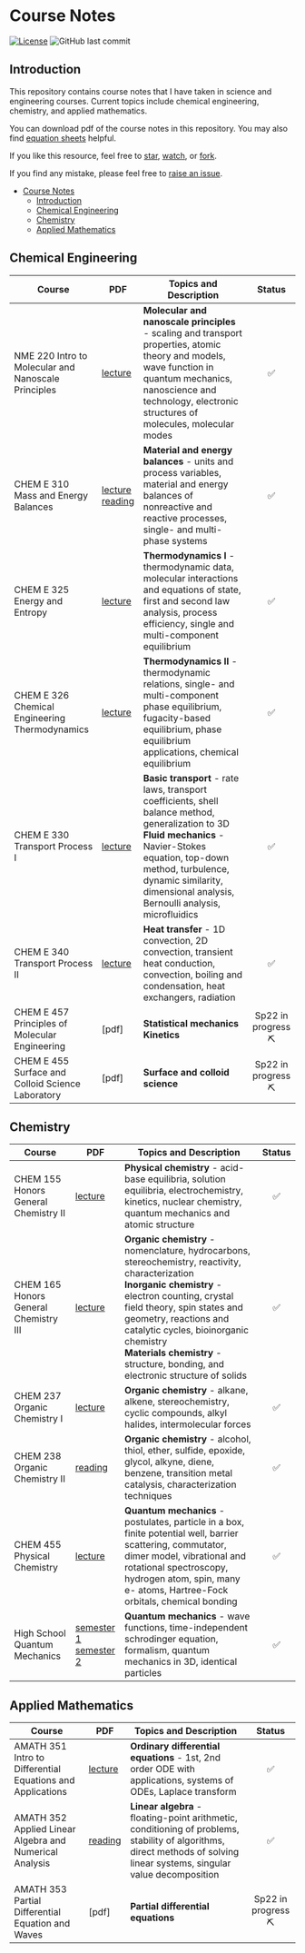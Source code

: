 # Course Notes

[![License](https://img.shields.io/github/license/tengjuilin/course-notes)](https://creativecommons.org/licenses/by/4.0/)
![GitHub last commit](https://img.shields.io/github/last-commit/tengjuilin/course-notes)

## Introduction

This repository contains course notes that I have taken in science and engineering courses. Current topics include chemical engineering, chemistry, and applied mathematics.

You can download pdf of the course notes in this repository. You may also find [equation sheets](https://github.com/tengjuilin/equation-sheets) helpful.

If you like this resource, feel free to [star](https://github.com/tengjuilin/course-notes/stargazers), [watch](https://github.com/tengjuilin/course-notes/watchers), or [fork](https://github.com/tengjuilin/course-notes/network/members).

If you find any mistake, please feel free to [raise an issue](https://github.com/tengjuilin/course-notes/issues/new).

- [Course Notes](#course-notes)
  - [Introduction](#introduction)
  - [Chemical Engineering](#chemical-engineering)
  - [Chemistry](#chemistry)
  - [Applied Mathematics](#applied-mathematics)

## Chemical Engineering

|Course|PDF|Topics and Description|Status|
|-|-|-|:-:|
|NME 220 Intro to Molecular and Nanoscale Principles|[lecture](cheme/nme220-notes.pdf)|**Molecular and nanoscale principles** - scaling and transport properties, atomic theory and models, wave function in quantum mechanics, nanoscience and technology, electronic structures of molecules, molecular modes|:white_check_mark:|
|CHEM E 310 <br/> Mass and Energy Balances|[lecture](cheme/cheme310-notes-lecture.pdf) <br/> [reading](cheme/cheme310-notes-reading.pdf)|**Material and energy balances** - units and process variables, material and energy balances of nonreactive and reactive processes, single- and multi-phase systems|:white_check_mark:|
|CHEM E 325 Energy and Entropy|[lecture](cheme/cheme325-notes.pdf)|**Thermodynamics I** - thermodynamic data, molecular interactions and equations of state, first and second law analysis, process efficiency, single and multi-component equilibrium|:white_check_mark:|
|CHEM E 326 Chemical Engineering Thermodynamics|[lecture](cheme/cheme326-notes.pdf)|**Thermodynamics II** - thermodynamic relations, single- and multi-component phase equilibrium, fugacity-based equilibrium, phase equilibrium applications, chemical equilibrium|:white_check_mark:|
|CHEM E 330 Transport Process I|[lecture](cheme/cheme330-notes.pdf)|**Basic transport** - rate laws, transport coefficients, shell balance method, generalization to 3D <br/> **Fluid mechanics** - Navier-Stokes equation, top-down method, turbulence, dynamic similarity, dimensional analysis, Bernoulli analysis, microfluidics|:white_check_mark:|
|CHEM E 340 Transport Process II|[lecture](cheme/cheme340-notes.pdf)|**Heat transfer** - 1D convection, 2D convection, transient heat conduction, convection, boiling and condensation, heat exchangers, radiation|:white_check_mark:|
|CHEM E 457 Principles of Molecular Engineering|[pdf]|**Statistical mechanics** <br/> **Kinetics**|Sp22 in progress <br/> :pick:|
|CHEM E 455 Surface and Colloid Science Laboratory|[pdf]|**Surface and colloid science**|Sp22 in progress <br/> :pick:|

## Chemistry

|Course|PDF|Topics and Description|Status|
|-|-|-|:-:|
|CHEM 155 <br/> Honors General Chemistry II|[lecture](chem/chem155-notes.pdf)|**Physical chemistry** - acid-base equilibria, solution equilibria, electrochemistry, kinetics, nuclear chemistry, quantum mechanics and atomic structure|:white_check_mark:|
|CHEM 165 <br/> Honors General Chemistry III|[lecture](chem/chem165-notes.pdf)|**Organic chemistry** - nomenclature, hydrocarbons, stereochemistry, reactivity, characterization <br/> **Inorganic chemistry** - electron counting, crystal field theory, spin states and geometry, reactions and catalytic cycles, bioinorganic chemistry <br/> **Materials chemistry** - structure, bonding, and electronic structure of solids|:white_check_mark:|
|CHEM 237 <br/> Organic Chemistry I|[lecture](chem/chem237-notes.pdf)|**Organic chemistry** - alkane, alkene, stereochemistry, cyclic compounds, alkyl halides, intermolecular forces|:white_check_mark:|
|CHEM 238 <br/> Organic Chemistry II|[reading](chem/chem238-notes.pdf)|**Organic chemistry** - alcohol, thiol, ether, sulfide, epoxide, glycol, alkyne, diene, benzene, transition metal catalysis, characterization techniques|:white_check_mark:|
|CHEM 455 Physical Chemistry|[lecture](chem/chem455-notes.pdf)|**Quantum mechanics** - postulates, particle in a box, finite potential well, barrier scattering, commutator, dimer model, vibrational and rotational spectroscopy, hydrogen atom, spin, many e- atoms, Hartree-Fock orbitals, chemical bonding|:white_check_mark:|
|High School Quantum Mechanics|[semester 1](chem/quantum-mechanics-notes-semester1.pdf) <br/> [semester 2](chem/quantum-mechanics-notes-semester2.pdf)|**Quantum mechanics** - wave functions, time-independent schrodinger equation, formalism, quantum mechanics in 3D, identical particles|:white_check_mark:|

## Applied Mathematics

|Course|PDF|Topics and Description|Status|
|-|-|-|:-:|
|AMATH 351 <br/> Intro to Differential Equations and Applications|[lecture](amath/amath351-notes.pdf)|**Ordinary differential equations** - 1st, 2nd order ODE with applications, systems of ODEs, Laplace transform|:white_check_mark:|
|AMATH 352 <br/> Applied Linear Algebra and Numerical Analysis|[reading](amath/amath352-notes.pdf)|**Linear algebra** - floating-point arithmetic, conditioning of problems, stability of algorithms, direct methods of solving linear systems, singular value decomposition|:white_check_mark:|
|AMATH 353 Partial Differential Equation and Waves|[pdf]|**Partial differential equations**|Sp22 in progress <br/> :pick:|
